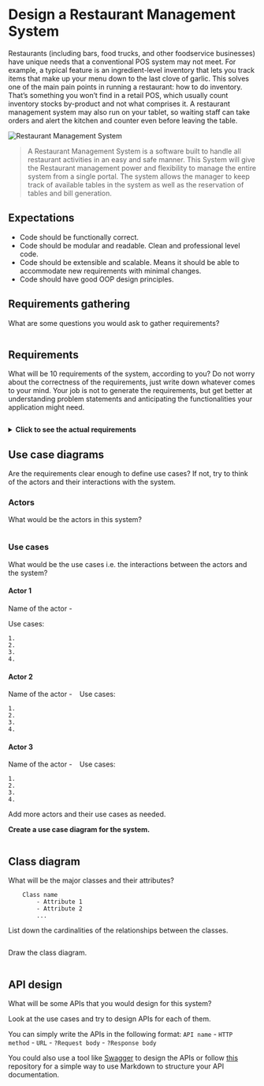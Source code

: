 
# Design a Restaurant Management System

Restaurants (including bars, food trucks, and other foodservice businesses) have unique needs that a conventional POS system may not meet. For example, a typical feature is an ingredient-level inventory that lets you track items that make up your menu down to the last clove of garlic. This solves one of the main pain points in running a restaurant: how to do inventory. That’s something you won’t find in a retail POS, which usually count inventory stocks by-product and not what comprises it. A restaurant management system may also run on your tablet, so waiting staff can take orders and alert the kitchen and counter even before leaving the table.



![Restaurant Management System](https://rejag.com/wp-content/uploads/2017/11/restrant-and-bar-01-1.png)

> A Restaurant Management System is a software built to handle all restaurant activities in an easy and safe manner. This System will give the Restaurant management power and flexibility to manage the entire system from a single portal. The system allows the manager to keep track of available tables in the system as well as the reservation of tables and bill generation.


## Expectations
* Code should be functionally correct.
* Code should be modular and readable. Clean and professional level code.
* Code should be extensible and scalable. Means it should be able to accommodate new requirements with minimal changes.
* Code should have good OOP design principles.

## Requirements gathering

What are some questions you would ask to gather requirements?

```
```

## Requirements
What will be 10 requirements of the system, according to you?
Do not worry about the correctness of the requirements, just write down whatever comes to your mind.
Your job is not to generate the requirements, but get better at understanding problem statements and anticipating the functionalities your application might need.
```
```

<details>
  <summary><strong>Click to see the actual requirements</strong></summary>
  
1. The restaurant will have different branches.
2. Each restaurant branch will have a menu.
3. The menu will have different menu sections, containing different menu items.
4. The waiter should be able to create an order for a table and add meals for each seat.
5. Each meal can have multiple meal items. Each meal item corresponds to a menu item.
6. The system should be able to retrieve information about tables currently available to seat walk-in customers.
7. The system should support the reservation of tables.
8. The receptionist should be able to search for available tables by date/time and reserve a table.
9. The system should allow customers to cancel their reservation.
10. The system should be able to send notifications whenever the reservation time is approaching.
11. The customers should be able to pay their bills through credit card, check or cash.
12. Each restaurant branch can have multiple seating arrangements of tables.
</details>

## Use case diagrams

Are the requirements clear enough to define use cases?
If not, try to think of the actors and their interactions with the system.

### Actors
What would be the actors in this system?
```
```

### Use cases

What would be the use cases i.e. the interactions between the actors and the system?

#### Actor 1

Name of the actor - ` `

Use cases:
```
1. 
2. 
3. 
4. 
```
#### Actor 2

Name of the actor - ` `
Use cases:
```
1. 
2. 
3. 
4. 
```

#### Actor 3

Name of the actor - ` `
Use cases:
```
1. 
2. 
3. 
4. 
```
Add more actors and their use cases as needed.

**Create a use case diagram for the system.**

```
```

## Class diagram

What will be the major classes and their attributes?

```
    Class name
        - Attribute 1
        - Attribute 2
        ...
```

List down the cardinalities of the relationships between the classes.
```
```

Draw the class diagram.
```
```

## API design

What will be some APIs that you would design for this system?

Look at the use cases and try to design APIs for each of them.

You can simply write the APIs in the following format:
`API name` - `HTTP method` - `URL` - `?Request body` - `?Response body`

You could also use a tool like [Swagger](https://swagger.io/) to design the APIs or follow [this](https://github.com/jamescooke/restapidocs) repository for a simple way to use Markdown to structure your API documentation.

```
```
